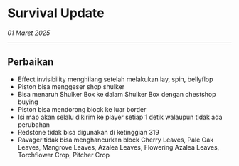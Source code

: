 # Survival Update

_01 Maret 2025_

---

## Perbaikan

- Effect invisibility menghilang setelah melakukan lay, spin, bellyflop
- Piston bisa menggeser shop shulker
- Bisa menaruh Shulker Box ke dalam Shulker Box dengan chestshop buying
- Piston bisa mendorong block ke luar border
- Isi map akan selalu dikirim ke player setiap 1 detik walaupun tidak ada perubahan
- Redstone tidak bisa digunakan di ketinggian 319
- Ravager tidak bisa menghancurkan block Cherry Leaves, Pale Oak Leaves, Mangrove Leaves, Azalea Leaves, Flowering
  Azalea Leaves, Torchflower Crop, Pitcher Crop